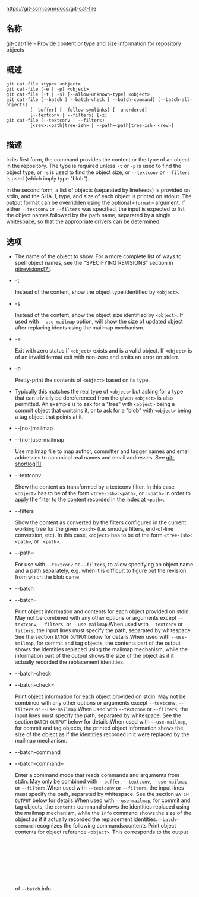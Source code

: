 https://git-scm.com/docs/git-cat-file

## 名称

git-cat-file - Provide content or type and size information for repository objects

## 概述

```
git cat-file <type> <object>
git cat-file (-e | -p) <object>
git cat-file (-t | -s) [--allow-unknown-type] <object>
git cat-file (--batch | --batch-check | --batch-command) [--batch-all-objects]
	     [--buffer] [--follow-symlinks] [--unordered]
	     [--textconv | --filters] [-z]
git cat-file (--textconv | --filters)
	     [<rev>:<path|tree-ish> | --path=<path|tree-ish> <rev>]
```

## 描述

In its first form, the command provides the content or the type of an object in the repository. The type is required unless `-t` or `-p` is used to find the object type, or `-s` is used to find the object size, or `--textconv` or `--filters` is used (which imply type "blob").

In the second form, a list of objects (separated by linefeeds) is provided on stdin, and the SHA-1, type, and size of each object is printed on stdout. The output format can be overridden using the optional `<format>` argument. If either `--textconv` or `--filters` was specified, the input is expected to list the object names followed by the path name, separated by a single whitespace, so that the appropriate drivers can be determined.

## 选项

- <object>

  The name of the object to show. For a more complete list of ways to spell object names, see the "SPECIFYING REVISIONS" section in [gitrevisions[7]](../../7/gitrevisions).

- -t

  Instead of the content, show the object type identified by `<object>`.

- -s

  Instead of the content, show the object size identified by `<object>`. If used with `--use-mailmap` option, will show the size of updated object after replacing idents using the mailmap mechanism.

- -e

  Exit with zero status if `<object>` exists and is a valid object. If `<object>` is of an invalid format exit with non-zero and emits an error on stderr.

- -p

  Pretty-print the contents of `<object>` based on its type.

- <type>

  Typically this matches the real type of `<object>` but asking for a type that can trivially be dereferenced from the given `<object>` is also permitted. An example is to ask for a "tree" with `<object>` being a commit object that contains it, or to ask for a "blob" with `<object>` being a tag object that points at it.

- --[no-]mailmap

- --[no-]use-mailmap

  Use mailmap file to map author, committer and tagger names and email addresses to canonical real names and email addresses. See [git-shortlog[1]](../git-shortlog).

- --textconv

  Show the content as transformed by a textconv filter. In this case, `<object>` has to be of the form `<tree-ish>:<path>`, or `:<path>` in order to apply the filter to the content recorded in the index at `<path>`.

- --filters

  Show the content as converted by the filters configured in the current working tree for the given `<path>` (i.e. smudge filters, end-of-line conversion, etc). In this case, `<object>` has to be of the form `<tree-ish>:<path>`, or `:<path>`.

- --path=<path>

  For use with `--textconv` or `--filters`, to allow specifying an object name and a path separately, e.g. when it is difficult to figure out the revision from which the blob came.

- --batch

- --batch=<format>

  Print object information and contents for each object provided on stdin. May not be combined with any other options or arguments except `--textconv`, `--filters`, or `--use-mailmap`.When used with `--textconv` or `--filters`, the input lines must specify the path, separated by whitespace. See the section `BATCH OUTPUT` below for details.When used with `--use-mailmap`, for commit and tag objects, the contents part of the output shows the identities replaced using the mailmap mechanism, while the information part of the output shows the size of the object as if it actually recorded the replacement identities.

- --batch-check

- --batch-check=<format>

  Print object information for each object provided on stdin. May not be combined with any other options or arguments except `--textconv`, `--filters` or `--use-mailmap`.When used with `--textconv` or `--filters`, the input lines must specify the path, separated by whitespace. See the section `BATCH OUTPUT` below for details.When used with `--use-mailmap`, for commit and tag objects, the printed object information shows the size of the object as if the identities recorded in it were replaced by the mailmap mechanism.

- --batch-command

- --batch-command=<format>

  Enter a command mode that reads commands and arguments from stdin. May only be combined with `--buffer`, `--textconv`, `--use-mailmap` or `--filters`.When used with `--textconv` or `--filters`, the input lines must specify the path, separated by whitespace. See the section `BATCH OUTPUT` below for details.When used with `--use-mailmap`, for commit and tag objects, the `contents` command shows the identities replaced using the mailmap mechanism, while the `info` command shows the size of the object as if it actually recorded the replacement identities.`--batch-command` recognizes the following commands:contents <object>Print object contents for object reference `<object>`. This corresponds to the output of `--batch`.info <object>Print object info for object reference `<object>`. This corresponds to the output of `--batch-check`.flushUsed with `--buffer` to execute all preceding commands that were issued since the beginning or since the last flush was issued. When `--buffer` is used, no output will come until a `flush` is issued. When `--buffer` is not used, commands are flushed each time without issuing `flush`.

- --batch-all-objects

  Instead of reading a list of objects on stdin, perform the requested batch operation on all objects in the repository and any alternate object stores (not just reachable objects). Requires `--batch` or `--batch-check` be specified. By default, the objects are visited in order sorted by their hashes; see also `--unordered` below. Objects are presented as-is, without respecting the "replace" mechanism of [git-replace[1]](../git-replace).

- --buffer

  Normally batch output is flushed after each object is output, so that a process can interactively read and write from `cat-file`. With this option, the output uses normal stdio buffering; this is much more efficient when invoking `--batch-check` or `--batch-command` on a large number of objects.

- --unordered

  When `--batch-all-objects` is in use, visit objects in an order which may be more efficient for accessing the object contents than hash order. The exact details of the order are unspecified, but if you do not require a specific order, this should generally result in faster output, especially with `--batch`. Note that `cat-file` will still show each object only once, even if it is stored multiple times in the repository.

- --allow-unknown-type

  Allow `-s` or `-t` to query broken/corrupt objects of unknown type.

- --follow-symlinks

  With `--batch` or `--batch-check`, follow symlinks inside the repository when requesting objects with extended SHA-1 expressions of the form tree-ish:path-in-tree. Instead of providing output about the link itself, provide output about the linked-to object. If a symlink points outside the tree-ish (e.g. a link to `/foo` or a root-level link to `../foo`), the portion of the link which is outside the tree will be printed.This option does not (currently) work correctly when an object in the index is specified (e.g. `:link` instead of `HEAD:link`) rather than one in the tree.This option cannot (currently) be used unless `--batch` or `--batch-check` is used.For example, consider a git repository containing:`f: a file containing "hello\n" link: a symlink to f dir/link: a symlink to ../f plink: a symlink to ../f alink: a symlink to /etc/passwd`For a regular file `f`, `echo HEAD:f | git cat-file --batch` would print`ce013625030ba8dba906f756967f9e9ca394464a blob 6`And `echo HEAD:link | git cat-file --batch --follow-symlinks` would print the same thing, as would `HEAD:dir/link`, as they both point at `HEAD:f`.Without `--follow-symlinks`, these would print data about the symlink itself. In the case of `HEAD:link`, you would see`4d1ae35ba2c8ec712fa2a379db44ad639ca277bd blob 1`Both `plink` and `alink` point outside the tree, so they would respectively print:`symlink 4 ../f``symlink 11 /etc/passwd`

- -z

  Only meaningful with `--batch`, `--batch-check`, or `--batch-command`; input is NUL-delimited instead of newline-delimited.

## OUTPUT

If `-t` is specified, one of the `<type>`.

If `-s` is specified, the size of the `<object>` in bytes.

If `-e` is specified, no output, unless the `<object>` is malformed.

If `-p` is specified, the contents of `<object>` are pretty-printed.

If `<type>` is specified, the raw (though uncompressed) contents of the `<object>` will be returned.

## BATCH OUTPUT

If `--batch` or `--batch-check` is given, `cat-file` will read objects from stdin, one per line, and print information about them. By default, the whole line is considered as an object, as if it were fed to [git-rev-parse[1]](../git-rev-parse).

When `--batch-command` is given, `cat-file` will read commands from stdin, one per line, and print information based on the command given. With `--batch-command`, the `info` command followed by an object will print information about the object the same way `--batch-check` would, and the `contents` command followed by an object prints contents in the same way `--batch` would.

You can specify the information shown for each object by using a custom `<format>`. The `<format>` is copied literally to stdout for each object, with placeholders of the form `%(atom)` expanded, followed by a newline. The available atoms are:

- `objectname`

  The full hex representation of the object name.

- `objecttype`

  The type of the object (the same as `cat-file -t` reports).

- `objectsize`

  The size, in bytes, of the object (the same as `cat-file -s` reports).

- `objectsize:disk`

  The size, in bytes, that the object takes up on disk. See the note about on-disk sizes in the `CAVEATS` section below.

- `deltabase`

  If the object is stored as a delta on-disk, this expands to the full hex representation of the delta base object name. Otherwise, expands to the null OID (all zeroes). See `CAVEATS` below.

- `rest`

  If this atom is used in the output string, input lines are split at the first whitespace boundary. All characters before that whitespace are considered to be the object name; characters after that first run of whitespace (i.e., the "rest" of the line) are output in place of the `%(rest)` atom.

If no format is specified, the default format is `%(objectname) %(objecttype) %(objectsize)`.

If `--batch` is specified, or if `--batch-command` is used with the `contents` command, the object information is followed by the object contents (consisting of `%(objectsize)` bytes), followed by a newline.

For example, `--batch` without a custom format would produce:

```
<oid> SP <type> SP <size> LF
<contents> LF
```

Whereas `--batch-check='%(objectname) %(objecttype)'` would produce:

```
<oid> SP <type> LF
```

If a name is specified on stdin that cannot be resolved to an object in the repository, then `cat-file` will ignore any custom format and print:

```
<object> SP missing LF
```

If a name is specified that might refer to more than one object (an ambiguous short sha), then `cat-file` will ignore any custom format and print:

```
<object> SP ambiguous LF
```

If `--follow-symlinks` is used, and a symlink in the repository points outside the repository, then `cat-file` will ignore any custom format and print:

```
symlink SP <size> LF
<symlink> LF
```

The symlink will either be absolute (beginning with a `/`), or relative to the tree root. For instance, if dir/link points to `../../foo`, then `<symlink>` will be `../foo`. `<size>` is the size of the symlink in bytes.

If `--follow-symlinks` is used, the following error messages will be displayed:

```
<object> SP missing LF
```

is printed when the initial symlink requested does not exist.

```
dangling SP <size> LF
<object> LF
```

is printed when the initial symlink exists, but something that it (transitive-of) points to does not.

```
loop SP <size> LF
<object> LF
```

is printed for symlink loops (or any symlinks that require more than 40 link resolutions to resolve).

```
notdir SP <size> LF
<object> LF
```

is printed when, during symlink resolution, a file is used as a directory name.

## CAVEATS

Note that the sizes of objects on disk are reported accurately, but care should be taken in drawing conclusions about which refs or objects are responsible for disk usage. The size of a packed non-delta object may be much larger than the size of objects which delta against it, but the choice of which object is the base and which is the delta is arbitrary and is subject to change during a repack.

Note also that multiple copies of an object may be present in the object database; in this case, it is undefined which copy’s size or delta base will be reported.

## GIT

  这是[git[1]](../../Git)工具集中的一部分。